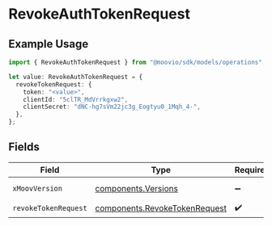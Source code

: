 # RevokeAuthTokenRequest

## Example Usage

```typescript
import { RevokeAuthTokenRequest } from "@moovio/sdk/models/operations";

let value: RevokeAuthTokenRequest = {
  revokeTokenRequest: {
    token: "<value>",
    clientId: "5clTR_MdVrrkgxw2",
    clientSecret: "dNC-hg7sVm22jc3g_Eogtyu0_1Mqh_4-",
  },
};
```

## Fields

| Field                                                                          | Type                                                                           | Required                                                                       | Description                                                                    |
| ------------------------------------------------------------------------------ | ------------------------------------------------------------------------------ | ------------------------------------------------------------------------------ | ------------------------------------------------------------------------------ |
| `xMoovVersion`                                                                 | [components.Versions](../../models/components/versions.md)                     | :heavy_minus_sign:                                                             | Specify an API version.                                                        |
| `revokeTokenRequest`                                                           | [components.RevokeTokenRequest](../../models/components/revoketokenrequest.md) | :heavy_check_mark:                                                             | N/A                                                                            |